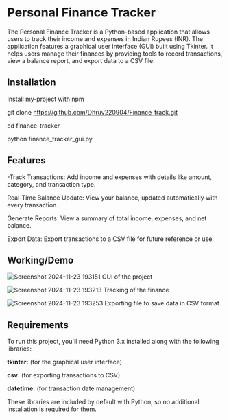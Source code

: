 
# Personal Finance Tracker

The Personal Finance Tracker is a Python-based application that allows users to track their income and expenses in Indian Rupees (INR). The application features a graphical user interface (GUI) built using Tkinter. It helps users manage their finances by providing tools to record transactions, view a balance report, and export data to a CSV file.


## Installation

Install my-project with npm

git clone https://github.com/Dhruv220904/Finance_track.git

cd finance-tracker

python finance_tracker_gui.py


    
## Features

-Track Transactions: Add income and expenses with details like amount, category, and transaction type.

Real-Time Balance Update: View your balance, updated automatically with every transaction.

Generate Reports: View a summary of total income, expenses, and net balance.

Export Data: Export transactions to a CSV file for future reference or use.
## Working/Demo
![Screenshot 2024-11-23 193151](https://github.com/user-attachments/assets/fd74dfd2-79d9-4d92-ae16-b90a63101b4a)
GUI of the project

![Screenshot 2024-11-23 193213](https://github.com/user-attachments/assets/445ddef8-d6ba-4ea5-9aa9-c802e4f1d1e5)
Tracking of the finance

![Screenshot 2024-11-23 193253](https://github.com/user-attachments/assets/e45d8462-9cf8-481d-a720-e6883f1daa81)
Exporting file to save data in CSV format




## Requirements
To run this project, you'll need Python 3.x installed along with the following libraries:

**tkinter:** (for the graphical user interface)

**csv:** (for exporting transactions to CSV)

**datetime:** (for transaction date management)

These libraries are included by default with Python, so no additional installation is required for them.


